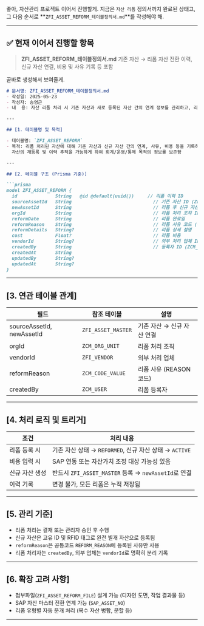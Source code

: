 좋아, 자산관리 프로젝트 이어서 진행할게.
지금은 `자산 리폼` 정의서까지 완료된 상태고, 그 다음 순서로 \*\*`ZFI_ASSET_REFORM_테이블정의서.md`\*\*를 작성해야 해.

---

## ✅ 현재 이어서 진행할 항목

> **ZFI\_ASSET\_REFORM\_테이블정의서.md**
> 기존 자산 → 리폼 자산 전환 이력, 신규 자산 연결, 비용 및 사유 기록 등 포함

곧바로 생성해서 보여줄게.


````md
# 문서명: ZFI_ASSET_REFORM_테이블정의서.md
- 작성일: 2025-05-23
- 작성자: 송영근
- 내  용: 자산 리폼 처리 시 기존 자산과 새로 등록된 자산 간의 연계 정보를 관리하고, 리폼 사유, 비용, 작업자 등의 정보를 포함하는 자산 리폼 이력 테이블 정의서

---

## [1. 테이블명 및 목적]

- 테이블명: `ZFI_ASSET_REFORM`
- 목적: 리폼 처리된 자산에 대해 기존 자산과 신규 자산 간의 연계, 사유, 비용 등을 기록하고,  
  자산의 재등록 및 이력 추적을 가능하게 하여 회계/운영/통제 목적의 정보를 보존함

---

## [2. 테이블 구조 (Prisma 기준)]

```prisma
model ZFI_ASSET_REFORM {
  id              String   @id @default(uuid())     // 리폼 이력 ID
  sourceAssetId   String                              // 기존 자산 ID (ZFI_ASSET_MASTER.id)
  newAssetId      String                              // 리폼 후 신규 자산 ID (ZFI_ASSET_MASTER.id)
  orgId           String                              // 리폼 처리 조직 ID (ZCM_ORG_UNIT.orgId)
  reformDate      String                              // 리폼 완료일
  reformReason    String                              // 리폼 사유 코드 (공통코드: REFORM_REASON)
  reformDetails   String?                             // 리폼 상세 설명
  cost            Float?                              // 리폼 비용
  vendorId        String?                             // 외부 처리 업체 ID (ZFI_VENDOR.vendorId)
  createdBy       String                              // 등록자 ID (ZCM_USER.userId)
  createdAt       String
  updatedBy       String?
  updatedAt       String?
}
````

---

## \[3. 연관 테이블 관계]

| 필드                        | 참조 테이블             | 설명                |
| ------------------------- | ------------------ | ----------------- |
| sourceAssetId, newAssetId | `ZFI_ASSET_MASTER` | 기존 자산 → 신규 자산 연결  |
| orgId                     | `ZCM_ORG_UNIT`     | 리폼 처리 조직          |
| vendorId                  | `ZFI_VENDOR`       | 외부 처리 업체          |
| reformReason              | `ZCM_CODE_VALUE`   | 리폼 사유 (REASON 코드) |
| createdBy                 | `ZCM_USER`         | 리폼 등록자            |

---

## \[4. 처리 로직 및 트리거]

| 조건       | 처리 내용                                        |
| -------- | -------------------------------------------- |
| 리폼 등록 시  | 기존 자산 상태 → `REFORMED`, 신규 자산 상태 → `ACTIVE`   |
| 비용 입력 시  | SAP 연동 또는 자산가치 조정 대상 가능성 있음                  |
| 신규 자산 생성 | 반드시 `ZFI_ASSET_MASTER` 등록 → `newAssetId`로 연결 |
| 이력 기록    | 변경 불가, 모든 리폼은 누적 저장됨                         |

---

## \[5. 관리 기준]

* 리폼 처리는 결재 또는 관리자 승인 후 수행
* 신규 자산은 고유 ID 및 RFID 태그로 완전 별개 자산으로 등록됨
* `reformReason`은 공통코드 `REFORM_REASON`에 등록된 사유만 사용
* 리폼 처리자는 `createdBy`, 외부 업체는 `vendorId`로 명확히 분리 기록

---

## \[6. 확장 고려 사항]

* 첨부파일(`ZFI_ASSET_REFORM_FILE`) 설계 가능 (디자인 도면, 작업 결과물 등)
* SAP 자산 마스터 전환 연계 가능 (`SAP_ASSET_NO`)
* 리폼 유형별 자동 분개 처리 (복수 자산 병합, 분할 등)

---

```
```
